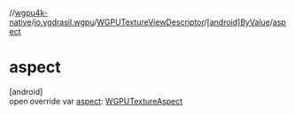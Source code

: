 //[wgpu4k-native](../../../../index.md)/[io.ygdrasil.wgpu](../../index.md)/[WGPUTextureViewDescriptor](../index.md)/[[android]ByValue](index.md)/[aspect](aspect.md)

# aspect

[android]\
open override var [aspect](aspect.md): [WGPUTextureAspect](../../-w-g-p-u-texture-aspect/index.md)